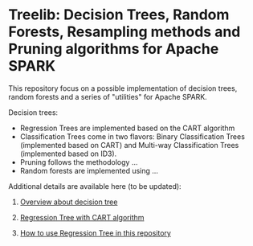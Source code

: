 Treelib: Decision Trees, Random Forests, Resampling methods and Pruning algorithms for Apache SPARK
=======

This repository focus on a possible implementation of decision trees, random forests and a series of "utilities" for Apache SPARK.

Decision trees:
- Regression Trees are implemented based on the CART algorithm
- Classification Trees come in two flavors: Binary Classification Trees (implemented based on CART) and Multi-way Classification Trees (implemented based on ID3).
- Pruning follows the methodology ...
- Random forests are implemented using ...

Additional details are available here (to be updated):
1. [Overview about decision tree](https://github.com/bigfootproject/spark-dectree/wiki/Overview-of-Regression-Tree)

2. [Regression Tree with CART algorithm](https://github.com/bigfootproject/spark-dectree/wiki/Regression-Tree-with-CART-algorithms)

3. [How to use Regression Tree in this repository](https://github.com/bigfootproject/spark-dectree/wiki/How-to-use-our-library)

